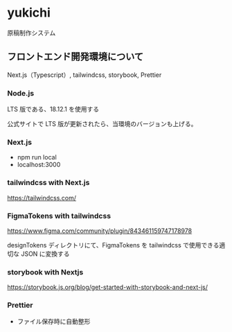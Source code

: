 # yukichi

原稿制作システム

## フロントエンド開発環境について

Next.js（Typescript）, tailwindcss, storybook, Prettier

### Node.js

LTS 版である、18.12.1 を使用する

公式サイトで LTS 版が更新されたら、当環境のバージョンも上げる。

### Next.js

- npm run local
- localhost:3000

### tailwindcss with Next.js

https://tailwindcss.com/

### FigmaTokens with tailwindcss

https://www.figma.com/community/plugin/843461159747178978

designTokens ディレクトリにて、FigmaTokens を tailwindcss で使用できる適切な JSON に変換する

### storybook with Nextjs

https://storybook.js.org/blog/get-started-with-storybook-and-next-js/

### Prettier

- ファイル保存時に自動整形

